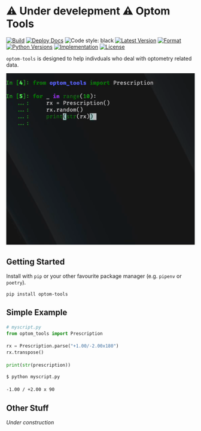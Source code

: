# ⚠️ Under develepment ⚠️ Optom Tools

[![Build](https://github.com/shivan-s/optom-tools/actions/workflows/build.yml/badge.svg)](https://github.com/shivan-s/optom-tools/actions/workflows/build.yml)
[![Deploy Docs](https://github.com/shivan-s/optom-tools/actions/workflows/docs.yml/badge.svg)](https://github.com/shivan-s/optom-tools/actions/workflows/docs.yml)
![Code style: black](https://img.shields.io/badge/code%20style-black-000000.svg)
[![Latest Version](https://img.shields.io/pypi/v/optom-tools.svg)](https://pypi.python.org/pypi/optom-tools/)
[![Format](https://img.shields.io/pypi/format/optom-tools.svg)](https://pypi.python.org/pypi/optom-tools/)
[![Python Versions](https://img.shields.io/pypi/pyversions/optom-tools.svg)](https://pypi.python.org/pypi/optom-tools/)
[![Implementation](https://img.shields.io/pypi/implementation/optom-tools.svg)](https://pypi.python.org/pypi/optom-tools/)
[![License](https://img.shields.io/pypi/status/optom-tools.svg)](https://pypi.python.org/pypi/optom-tools/)


`optom-tools` is designed to help indivduals who deal with optometry related data.

![Rx Demo](./docs/demo/optom-tools-rx.gif)

## Getting Started

Install with `pip` or your other favourite package manager (e.g. `pipenv` or `poetry`).

```shell
pip install optom-tools
```

## Simple Example

```python
# myscript.py
from optom_tools import Prescription

rx = Prescription.parse("+1.00/-2.00x180")
rx.transpose()

print(str(prescription))
```

```sh
$ python myscript.py

-1.00 / +2.00 x 90
```

## Other Stuff

*Under construction*
